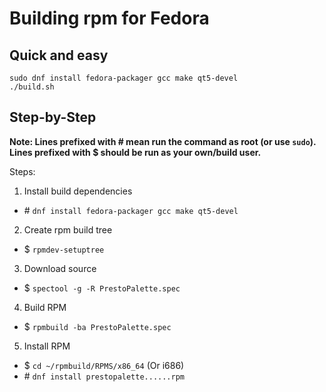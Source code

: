 # Building rpm for Fedora

## Quick and easy

```
sudo dnf install fedora-packager gcc make qt5-devel
./build.sh
```

## Step-by-Step 

**Note: Lines prefixed with \# mean run the command as root (or use `sudo`). Lines prefixed with $ should be run as your own/build user.**

Steps:

1. Install build dependencies

  * \# `dnf install fedora-packager gcc make qt5-devel`

2. Create rpm build tree

  * $ `rpmdev-setuptree`

3. Download source

  * $ `spectool -g -R PrestoPalette.spec`

4. Build RPM

  * $ `rpmbuild -ba PrestoPalette.spec`

5. Install RPM

  * $ `cd ~/rpmbuild/RPMS/x86_64`  (Or i686)
  * \# `dnf install prestopalette......rpm`
